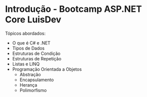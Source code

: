 # Introdução - Bootcamp ASP.NET Core LuisDev

Tópicos abordados:

- O que é C# e .NET
- Tipos de Dados
- Estruturas de Condição
- Estruturas de Repetição
- Listas e LINQ
- Programação Orientada a Objetos
  - Abstração
  - Encapsulamento
  - Herança
  - Polimorfismo
